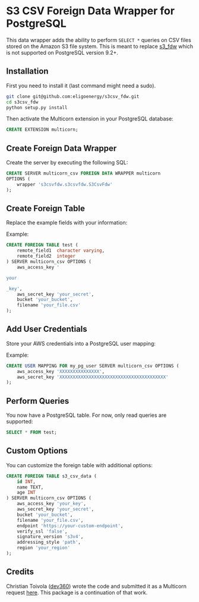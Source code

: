 # S3 CSV Foreign Data Wrapper for PostgreSQL

This data wrapper adds the ability to perform `SELECT *` queries on CSV files stored on the Amazon S3 file system. This is meant to replace [s3_fdw](https://github.com/umitanuki/s3_fdw) which is not supported on PostgreSQL version 9.2+.

## Installation

First you need to install it (last command might need a sudo).

```bash
git clone git@github.com:eligoenergy/s3csv_fdw.git
cd s3csv_fdw
python setup.py install
```

Then activate the Multicorn extension in your PostgreSQL database:

```sql
CREATE EXTENSION multicorn;
```

## Create Foreign Data Wrapper

Create the server by executing the following SQL:

```sql
CREATE SERVER multicorn_csv FOREIGN DATA WRAPPER multicorn
OPTIONS (
    wrapper 's3csvfdw.s3csvfdw.S3CsvFdw'
);
```

## Create Foreign Table

Replace the example fields with your information:

Example:

```sql
CREATE FOREIGN TABLE test (
    remote_field1  character varying,
    remote_field2  integer
) SERVER multicorn_csv OPTIONS (
    aws_access_key '

your

_key',
    aws_secret_key 'your_secret',
    bucket 'your_bucket',
    filename 'your_file.csv'
);
```

## Add User Credentials

Store your AWS credentials into a PostgreSQL user mapping:

Example:

```sql
CREATE USER MAPPING FOR my_pg_user SERVER multicorn_csv OPTIONS (
    aws_access_key 'XXXXXXXXXXXXXXX',
    aws_secret_key 'XXXXXXXXXXXXXXXXXXXXXXXXXXXXXXXXXXXXXXXX'
);
```

## Perform Queries

You now have a PostgreSQL table. For now, only read queries are supported:

```sql
SELECT * FROM test;
```

## Custom Options

You can customize the foreign table with additional options:

```sql
CREATE FOREIGN TABLE s3_csv_data (
    id INT,
    name TEXT,
    age INT
) SERVER multicorn_csv OPTIONS (
    aws_access_key 'your_key',
    aws_secret_key 'your_secret',
    bucket 'your_bucket',
    filename 'your_file.csv',
    endpoint 'https://your-custom-endpoint',
    verify_ssl 'false',
    signature_version 's3v4',
    addressing_style 'path',
    region 'your_region'
);
```

## Credits

Christian Toivola ([dev360](https://github.com/dev360)) wrote the code and submitted it as a Multicorn request [here](https://github.com/Kozea/Multicorn/pull/49). This package is a continuation of that work.